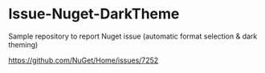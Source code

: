 # Issue-Nuget-DarkTheme
Sample repository to report Nuget issue (automatic format selection &amp; dark theming)

https://github.com/NuGet/Home/issues/7252
